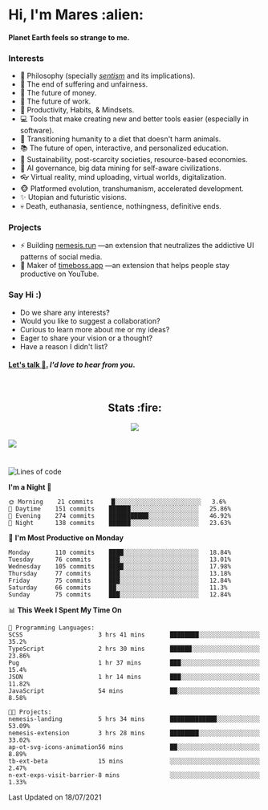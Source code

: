 <h1>Hi, I'm Mares :alien:</h1>

#### Planet Earth feels so strange to me.

### **Interests**

- 🌊 Philosophy (specially [_sentism_][sentismmedium] and its implications).
- 🎯 The end of suffering and unfairness.
- 💸 The future of money.
- 💼 The future of work.
- 🧠 Productivity, Habits, & Mindsets.
- 💻 Tools that make creating new and better tools easier (especially in software).
- 🥗 Transitioning humanity to a diet that doesn't harm animals.
- 📚 The future of open, interactive, and personalized education.
- 🌱 Sustainability, post-scarcity societies, resource-based economies.
- 🤖 AI governance, big data mining for self-aware civilizations.
- 👓 Virtual reality, mind uploading, virtual worlds, digitalization.
- 🐵 Platformed evolution, transhumanism, accelerated development.
- ✨ Utopian and futuristic visions.
- 💀 Death, euthanasia, sentience, nothingness, definitive ends.


### **Projects**

- ⚡ Building [nemesis.run](https://nemesis.run) —an extension that neutralizes the addictive UI patterns of social media.
- 💎 Maker of [timeboss.app](https://timeboss.app) —an extension that helps people stay productive on YouTube.


### **Say Hi :)**

- Do we share any interests?
- Would you like to suggest a collaboration?
- Curious to learn more about me or my ideas?
- Eager to share your vision or a thought?
- Have a reason I didn't list?

#### [Let's talk :wave:.](mailto:mareszhar@gmail.com) _I'd love to hear from you_.

[sentismmedium]: https://medium.com/@mareszhar/born-a-prisoner-a-reflection-about-life-its-struggles-and-a-plan-to-escape-d8566ce9b026

<br>

<h2 align="center">Stats :fire:</h2>

<div align="center">
  <img src="https://github-readme-streak-stats.herokuapp.com?user=mareszhar&theme=black-ice&hide_border=true&stroke=FFFFFF15&ring=DF8FFE&fire=DF8FFE&currStreakLabel=DF8FFE&background=1A232A&currStreakNum=86FFAB&dates=B1AAB3FF">
</div>

<br>

<img src="https://activity-graph.herokuapp.com/graph?username=mareszhar&theme=nord&bg_color=00000000&color=979797&line=DF8FFE&point=00000000&area=true&hide_border=true">

<br>

<h1></h1>

<!--START_SECTION:waka-->
![Lines of code](https://img.shields.io/badge/From%20Hello%20World%20I%27ve%20Written-102026%20lines%20of%20code-blue)

**I'm a Night 🦉** 

```text
🌞 Morning    21 commits     █░░░░░░░░░░░░░░░░░░░░░░░░   3.6% 
🌆 Daytime    151 commits    ██████░░░░░░░░░░░░░░░░░░░   25.86% 
🌃 Evening    274 commits    ███████████░░░░░░░░░░░░░░   46.92% 
🌙 Night      138 commits    ██████░░░░░░░░░░░░░░░░░░░   23.63%

```
📅 **I'm Most Productive on Monday** 

```text
Monday       110 commits    ████░░░░░░░░░░░░░░░░░░░░░   18.84% 
Tuesday      76 commits     ███░░░░░░░░░░░░░░░░░░░░░░   13.01% 
Wednesday    105 commits    ████░░░░░░░░░░░░░░░░░░░░░   17.98% 
Thursday     77 commits     ███░░░░░░░░░░░░░░░░░░░░░░   13.18% 
Friday       75 commits     ███░░░░░░░░░░░░░░░░░░░░░░   12.84% 
Saturday     66 commits     ██░░░░░░░░░░░░░░░░░░░░░░░   11.3% 
Sunday       75 commits     ███░░░░░░░░░░░░░░░░░░░░░░   12.84%

```


📊 **This Week I Spent My Time On** 

```text
💬 Programming Languages: 
SCSS                     3 hrs 41 mins       ████████░░░░░░░░░░░░░░░░░   35.2% 
TypeScript               2 hrs 30 mins       ██████░░░░░░░░░░░░░░░░░░░   23.86% 
Pug                      1 hr 37 mins        ███░░░░░░░░░░░░░░░░░░░░░░   15.4% 
JSON                     1 hr 14 mins        ███░░░░░░░░░░░░░░░░░░░░░░   11.82% 
JavaScript               54 mins             ██░░░░░░░░░░░░░░░░░░░░░░░   8.58%

🐱‍💻 Projects: 
nemesis-landing          5 hrs 34 mins       █████████████░░░░░░░░░░░░   53.09% 
nemesis-extension        3 hrs 28 mins       ████████░░░░░░░░░░░░░░░░░   33.02% 
ap-ot-svg-icons-animation56 mins             ██░░░░░░░░░░░░░░░░░░░░░░░   8.89% 
tb-ext-beta              15 mins             ░░░░░░░░░░░░░░░░░░░░░░░░░   2.47% 
n-ext-exps-visit-barrier-8 mins              ░░░░░░░░░░░░░░░░░░░░░░░░░   1.33%

```


 Last Updated on 18/07/2021
<!--END_SECTION:waka-->

